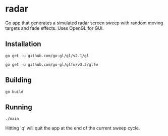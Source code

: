 radar
=====

Go app that generates a simulated radar screen sweep with random moving targets and fade effects. Uses OpenGL for GUI.


Installation
------------
```
go get -u github.com/go-gl/gl/v2.1/gl

go get -u github.com/go-gl/glfw/v3.2/glfw
```

Building
--------
```
go build
```

Running
-------
```
./main
```
Hitting 'q' will quit the app at the end of the current sweep cycle.

